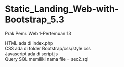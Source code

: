 # Static_Landing_Web-with-Bootstrap_5.3
Prak Pemr. Web 1-Pertemuan 13

HTML ada di index.php <br>
CSS ada di folder Bootstrap/css/style.css <br>
Javascript ada di script.js <br>
Query SQL memiliki nama file = sec2.sql
